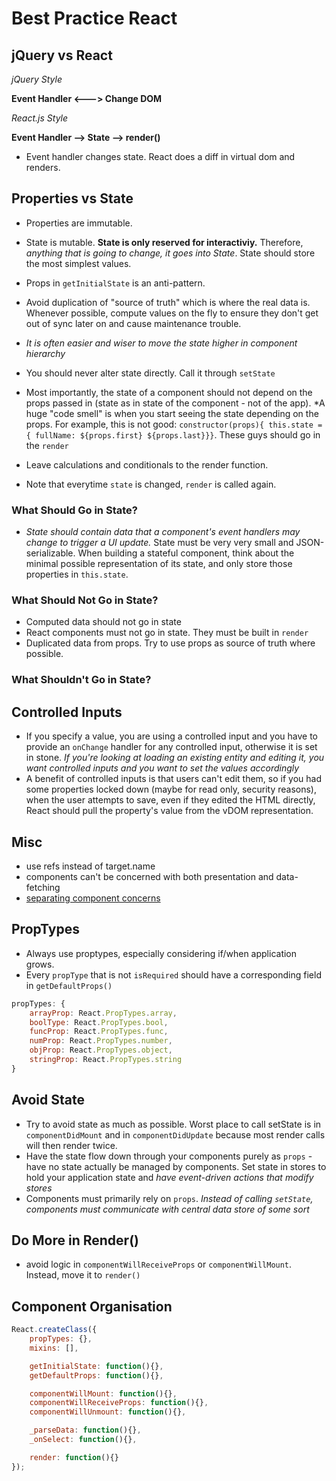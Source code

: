 # Best Practice React

## jQuery vs React

*jQuery Style*

**Event Handler <---> Change DOM**

*React.js Style*

**Event Handler --> State --> render()**

- Event handler changes state. React does a diff in virtual dom and renders.

## Properties vs State

- Properties are immutable.
- State is mutable. **State is only reserved for interactiviy.** Therefore, *anything that is going to change, it goes into State*. State should store the most simplest values.

- Props in `getInitialState` is an anti-pattern.
- Avoid duplication of "source of truth" which is where the real data is. Whenever possible, compute values on the fly to ensure they don't get out of sync later on and cause maintenance trouble.
- *It is often easier and wiser to move the state higher in component hierarchy*
- You should never alter state directly. Call it through `setState`

- Most importantly, the state of a component should not depend on the props passed in (state as in state of the component - not of the app). *A huge "code smell" is when you start seeing the state depending on the props. For example, this is not good: `constructor(props){ this.state = { fullName: ${props.first} ${props.last}}}`. These guys should go in the `render`

- Leave calculations and conditionals to the render function.
- Note that everytime `state` is changed, `render` is called again.

### What Should Go in State?

- *State should contain data that a component's event handlers may change to trigger a UI update.* State must be very very small and JSON-serializable. When building a stateful component, think about the minimal possible representation of its state, and only store those properties in `this.state`.

### What Should Not Go in State?

- Computed data should not go in state
- React components must not go in state. They must be built in `render`
- Duplicated data from props. Try to use props as source of truth where possible. 

### What Shouldn't Go in State?

## Controlled Inputs

- If you specify a value, you are using a controlled input and you have to provide an `onChange` handler for any controlled input, otherwise it is set in stone. *If you're looking at loading an existing entity and editing it, you want controlled inputs and you want to set the values accordingly*
- A benefit of controlled inputs is that users can't edit them, so if you had some properties locked down (maybe for read only, security reasons), when the user attempts to save, even if they edited the HTML directly, React should pull the property's value from the vDOM representation.

## Misc

- use refs instead of target.name
- components can't be concerned with both presentation and data-fetching
- [separating component concerns](https://gist.github.com/chantastic/fc9e3853464dffdb1e3c)

## PropTypes

- Always use proptypes, especially considering if/when application grows.
- Every `propType` that is not `isRequired` should have a corresponding field in `getDefaultProps()`

```javascript
propTypes: {
	arrayProp: React.PropTypes.array,
	boolType: React.PropTypes.bool,
	funcProp: React.PropTypes.func,
	numProp: React.PropTypes.number,
	objProp: React.PropTypes.object,
	stringProp: React.PropTypes.string
}
```

## Avoid State

- Try to avoid state as much as possible. Worst place to call setState is in `componentDidMount` and in `componentDidUpdate` because most render calls will then render twice.
- Have the state flow down through your components purely as `props` - have no state actually be managed by components. Set state in stores to hold your application state and *have event-driven actions that modify stores*
- Components must primarily rely on `props`. *Instead of calling `setState`, components must communicate with central data store of some sort*

## Do More in Render()

- avoid logic in `componentWillReceiveProps` or `componentWillMount`. Instead, move it to `render()` 

## Component Organisation

```javascript
React.createClass({
	propTypes: {},
	mixins: [],

	getInitialState: function(){},
	getDefaultProps: function(){},

	componentWillMount: function(){},
	componentWillReceiveProps: function(){},
	componentWillUnmount: function(){},

	_parseData: function(){},
	_onSelect: function(){},

	render: function(){}
});
```

